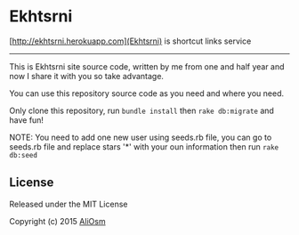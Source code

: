# Ekhtsrni
[http://ekhtsrni.herokuapp.com](Ekhtsrni) is shortcut links service

------------

This is Ekhtsrni site source code, written by me from one and half year and now I share it with you so take advantage.

You can use this repository source code as you need and where you need.

Only clone this repository, run `bundle install` then `rake db:migrate` and have fun!

NOTE:
You need to add one new user using seeds.rb file, you can go to seeds.rb file and replace stars '*' with your oun information then run `rake db:seed`

License
------------

Released under the MIT License

Copyright (c) 2015 [AliOsm](http://fb.com/aliosm97)
